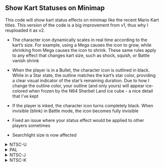 ## Show Kart Statuses on Minimap

This code will show kart status effects on minimap like the recent Mario Kart titles. This version of the code is a big improvement from v1, thus why I reuploaded it as v2.

* The character icon dynamically scales in real time according to the kart’s size. For example, using a Mega causes the icon to grow, while shrinking from Mega causes the icon to shrink. These same rules apply to any effect that changes kart size, such as shock, squish, or Battle vanish shrink

* When the player is in a Bullet, the character icon is outlined in black. While in a Star state, the outline matches the kart’s star color, providing a clear visual indicator of the star’s remaining duration. Due to how I change the outline color, your outline (and only yours) will appear ice-colored when frozen by the N64 Sherbet Land ice cube - a nice detail that I’ve kept

* If the player is inked, the character icon turns completely black. When invisible (blink) in Battle mode, the icon becomes fully invisible

* Fixed an issue where your status effect would be applied to other players sometimes

* Searchlight size is now affected

<details>
<summary>NTSC-U</summary>

```powerpc
C27E2120 00000035
3D80809C 818CD110
818C0020 897C01B4
1D6B0004 7D8C582E
80CC0000 80860058
81660028 80A60004
48000011 3F4CCCCD
3F99999A 3DCCCCCD
7D0802A6 835C01C4
813C01C0 815C01B8
83BC01BC C00A0044
C0280008 ED01082A
C0490044 C06B0164
C0AB0168 C0C90048
C0EA0048 C0880004
FC032040 40810008
FC602090 EC84402A
FC052040 40810008
ECA44028 80E5000C
74E0000C 40820034
C0880000 FC032040
40800008 FC602090
FC052040 4080001C
74E00001 4082000C
70E00080 40820008
EC85082A FCA02090
74E01000 41820008
EC000028 89840012
2C0C0000 40820018
EC000028 FC400090
FCC00090 FCE00090
48000014 EC4200F2
EC0000F2 ECC60172
ECE70172 D00A0044
D05D0044 D0490044
D05A0044 D0EA0048
D0FD0048 D0C90048
D0DA0048 81860054
892C0014 894C0015
896C0016 993D0149
993D034D 995D014B
995D034F 997D014D
997D0351 819C0098
818C0044 818C0000
818C000C 39400000
994C0030 994C00FC
81650008 74E01800
4082000C 75608000
4182001C 39600001
997D00BB 819C01C0
39600005 996C00BB
3BE00000 C03E0000
60000000 00000000
```
</details>

<details>
<summary>PAL</summary>

```powerpc
C27EB9CC 00000035
3D80809C 818C18F8
818C0020 897C01B4
1D6B0004 7D8C582E
80CC0000 80860058
81660028 80A60004
48000011 3F4CCCCD
3F99999A 3DCCCCCD
7D0802A6 835C01C4
813C01C0 815C01B8
83BC01BC C00A0044
C0280008 ED01082A
C0490044 C06B0164
C0AB0168 C0C90048
C0EA0048 C0880004
FC032040 40810008
FC602090 EC84402A
FC052040 40810008
ECA44028 80E5000C
74E0000C 40820034
C0880000 FC032040
40800008 FC602090
FC052040 4080001C
74E00001 4082000C
70E00080 40820008
EC85082A FCA02090
74E01000 41820008
EC000028 89840012
2C0C0000 40820018
EC000028 FC400090
FCC00090 FCE00090
48000014 EC4200F2
EC0000F2 ECC60172
ECE70172 D00A0044
D05D0044 D0490044
D05A0044 D0EA0048
D0FD0048 D0C90048
D0DA0048 81860054
892C0014 894C0015
896C0016 993D0149
993D034D 995D014B
995D034F 997D014D
997D0351 819C0098
818C0044 818C0000
818C000C 39400000
994C0030 994C00FC
81650008 74E01800
4082000C 75608000
4182001C 39600001
997D00BB 819C01C0
39600005 996C00BB
3BE00000 C03E0000
60000000 00000000
```
</details>

<details>
<summary>NTSC-J</summary>

```powerpc
C27EB038 00000035
3D80809C 818C0958
818C0020 897C01B4
1D6B0004 7D8C582E
80CC0000 80860058
81660028 80A60004
48000011 3F4CCCCD
3F99999A 3DCCCCCD
7D0802A6 835C01C4
813C01C0 815C01B8
83BC01BC C00A0044
C0280008 ED01082A
C0490044 C06B0164
C0AB0168 C0C90048
C0EA0048 C0880004
FC032040 40810008
FC602090 EC84402A
FC052040 40810008
ECA44028 80E5000C
74E0000C 40820034
C0880000 FC032040
40800008 FC602090
FC052040 4080001C
74E00001 4082000C
70E00080 40820008
EC85082A FCA02090
74E01000 41820008
EC000028 89840012
2C0C0000 40820018
EC000028 FC400090
FCC00090 FCE00090
48000014 EC4200F2
EC0000F2 ECC60172
ECE70172 D00A0044
D05D0044 D0490044
D05A0044 D0EA0048
D0FD0048 D0C90048
D0DA0048 81860054
892C0014 894C0015
896C0016 993D0149
993D034D 995D014B
995D034F 997D014D
997D0351 819C0098
818C0044 818C0000
818C000C 39400000
994C0030 994C00FC
81650008 74E01800
4082000C 75608000
4182001C 39600001
997D00BB 819C01C0
39600005 996C00BB
3BE00000 C03E0000
60000000 00000000
```
</details>

<details>
<summary>NTSC-K</summary>

```powerpc
C27D9D8C 00000035
3D80809B 818CFF38
818C0020 897C01B4
1D6B0004 7D8C582E
80CC0000 80860058
81660028 80A60004
48000011 3F4CCCCD
3F99999A 3DCCCCCD
7D0802A6 835C01C4
813C01C0 815C01B8
83BC01BC C00A0044
C0280008 ED01082A
C0490044 C06B0164
C0AB0168 C0C90048
C0EA0048 C0880004
FC032040 40810008
FC602090 EC84402A
FC052040 40810008
ECA44028 80E5000C
74E0000C 40820034
C0880000 FC032040
40800008 FC602090
FC052040 4080001C
74E00001 4082000C
70E00080 40820008
EC85082A FCA02090
74E01000 41820008
EC000028 89840012
2C0C0000 40820018
EC000028 FC400090
FCC00090 FCE00090
48000014 EC4200F2
EC0000F2 ECC60172
ECE70172 D00A0044
D05D0044 D0490044
D05A0044 D0EA0048
D0FD0048 D0C90048
D0DA0048 81860054
892C0014 894C0015
896C0016 993D0149
993D034D 995D014B
995D034F 997D014D
997D0351 819C0098
818C0044 818C0000
818C000C 39400000
994C0030 994C00FC
81650008 74E01800
4082000C 75608000
4182001C 39600001
997D00BB 819C01C0
39600005 996C00BB
3BE00000 C03E0000
60000000 00000000
```
</details>